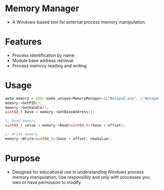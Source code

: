 # Memory Manager
- A Windows-based tool for external process memory manipulation.

# Features

- Process identification by name
- Module base address retrieval
- Process memory reading and writing

# Usage
```cpp
auto memory = std::make_unique<MemoryManager>(L"Notepad.exe", L"Notepad.exe");
memory->GetPID();
memory->GetHandle();
uint64_t base = memory->GetBaseAddress();

// Read memory
uint64_t value = memory->Read<uint64_t>(base + offset);

// Write memory
memory->Write<uint64_t>(base + offset, newValue);
```

# Purpose
- Designed for educational use in understanding Windows process memory manipulation. Use responsibly and only with processes you own or have permission to modify.

